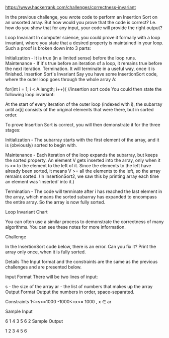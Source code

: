 https://www.hackerrank.com/challenges/correctness-invariant

In the previous challenge, you wrote code to perform an Insertion Sort on an unsorted array. But how would you prove that the code is correct? I.e. how do you show that for any input, your code will provide the right output?

Loop Invariant 
In computer science, you could prove it formally with a loop invariant, where you state that a desired property is maintained in your loop. Such a proof is broken down into 3 parts:

Initialization - It is true (in a limited sense) before the loop runs.
Maintenance - If it's true before an iteration of a loop, it remains true before the next iteration.
Termination. It will terminate in a useful way, once it is finished.
Insertion Sort's Invariant 
Say you have some InsertionSort code, where the outer loop goes through the whole array A:

for(int i = 1; i < A.length; i++){
//insertion sort code
You could then state the following loop invariant:

At the start of every iteration of the outer loop (indexed with i), the subarray until ar[i] consists of the original elements that were there, but in sorted order.

To prove Insertion Sort is correct, you will then demonstrate it for the three stages:

Initialization - The subarray starts with the first element of the array, and it is (obviously) sorted to begin with.

Maintenance - Each iteration of the loop expands the subarray, but keeps the sorted property. An element V gets inserted into the array, only when it is >= to the element to the left of it. Since the elements to the left have already been sorted, it means V >= all the elements to the left, so the array remains sorted. (In InsertionSort2, we saw this by printing array each time an element was 'inserted' into it.)

Termination - The code will terminate after i has reached the last element in the array, which means the sorted subarray has expanded to encompass the entire array. So the array is now fully sorted.

Loop Invariant Chart

You can often use a similar process to demonstrate the correctness of many algorithms. You can see these notes for more information.

Challenge

In the InsertionSort code below, there is an error. Can you fix it? Print the array only once, when it is fully sorted.

Details 
The Input format and the constraints are the same as the previous challenges and are presented below.

Input Format 
There will be two lines of input:

s - the size of the array
ar - the list of numbers that makes up the array
Output Format 
Output the numbers in order, space-separated.

Constraints 
1<=s<=1000 
-1000<=x<= 1000 , x ∈ ar

Sample Input

6
1 4 3 5 6 2
Sample Output

1 2 3 4 5 6 